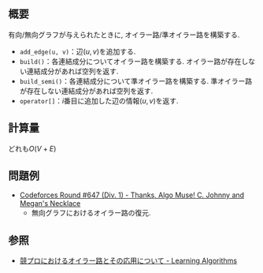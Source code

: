 ## 概要
有向/無向グラフが与えられたときに, オイラー路/準オイラー路を構築する.
- `add_edge(u, v)`：辺$(u,v)$を追加する.
- `build()`：各連結成分についてオイラー路を構築する. オイラー路が存在しない連結成分があれば空列を返す.
- `build_semi()`：各連結成分について準オイラー路を構築する. 準オイラー路が存在しない連結成分があれば空列を返す.
- `operator[]`：$i$番目に追加した辺の情報$(u,v)$を返す.

## 計算量
どれも$O(V+E)$

## 問題例
- [Codeforces Round #647 (Div. 1) - Thanks, Algo Muse! C. Johnny and Megan's Necklace](https://codeforces.com/contest/1361/problem/C)
  - 無向グラフにおけるオイラー路の復元.

## 参照
- [競プロにおけるオイラー路とその応用について - Learning Algorithms](https://kokiymgch.hatenablog.com/entry/2017/12/07/193238)